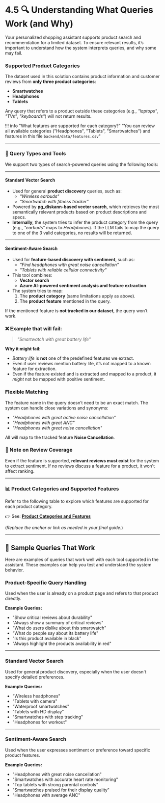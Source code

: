 # 4.5 🔍 Understanding What Queries Work (and Why)

Your personalized shopping assistant supports product search and recommendation for a limited dataset. To ensure relevant results, it’s important to understand how the system interprets queries, and why some may fail.

### Supported Product Categories

The dataset used in this solution contains product information and customer reviews from **only three product categories**:

- **Smartwatches**
- **Headphones**
- **Tablets**

Any query that refers to a product outside these categories (e.g., *"laptops"*, *"TVs"*, *"keyboards"*) will not return results.

!!! info "What features are supported for each category?"
    "You can review all available categories ("Headphones", "Tablets", "Smartwatches") and features in this file `backend/data/features.csv`"

---

### 🔎 Query Types and Tools

We support two types of search-powered queries using the following tools:

---

#### **Standard Vector Search**

- Used for general **product discovery** queries, such as:
    - *"Wireless earbuds"*
    - *"Smartwatch with fitness tracker"*
- Powered by **pg_diskann-based vector search**, which retrieves the most semantically relevant products based on product descriptions and specs.
- **Internally**, the system tries to infer the product category from the query (e.g., *"earbuds"* maps to *Headphones*). If the LLM fails to map the query to one of the 3 valid categories, no results will be returned.

---

#### **Sentiment-Aware Search**

- Used for **feature-based discovery with sentiment**, such as:
    - *"Find headphones with great noise cancellation"*
    - *"Tablets with reliable cellular connectivity"*
- This tool combines:
  - **Vector search**
  - **Azure AI-powered sentiment analysis and feature extraction**
- The system tries to map:
  1. The **product category** (same limitations apply as above).
  2. The **product feature** mentioned in the query.

If the mentioned feature is **not tracked in our dataset**, the query won’t work.

### ❌ Example that will fail:

> *"Smartwatch with great battery life"*

**Why it might fail**:
- *Battery life* is **not** one of the predefined features we extract.
- Even if user reviews mention battery life, it’s not mapped to a known feature for extraction.
- Even if the feature existed and is extracted and mapped to a product, it *might* not be mapped with positive sentiment.

### Flexible Matching

The feature name in the query doesn’t need to be an exact match. The system can handle close variations and synonyms:

- *"Headphones with great active noise cancellation"*
- *"Headphones with great ANC"*
- *"Headphones with great noise cancellation"*

All will map to the tracked feature **Noise Cancellation**. 

### 📌 Note on Review Coverage

Even if the feature is supported, **relevant reviews must exist** for the system to extract sentiment. If no reviews discuss a feature for a product, it won't affect ranking.

---

### 📊 Product Categories and Supported Features

Refer to the following table to explore which features are supported for each product category.

👉 See: **[Product Categories and Features](#)**

(*Replace the anchor or link as needed in your final guide.*)

---

## 🧪 Sample Queries That Work

Here are examples of queries that work well with each tool supported in the assistant. These examples can help you test and understand the system behavior.

### Product-Specific Query Handling

Used when the user is already on a product page and refers to that product directly.

**Example Queries:**

- "Show critical reviews about durability"
- "Always show a summary of critical reviews"
- "What do users dislike about this smartwatch"
- "What do people say about its battery life"
- "Is this product available in black"
- "Always highlight the products availability in red"

---

### Standard Vector Search

Used for general product discovery, especially when the user doesn't specify detailed preferences.

**Example Queries:**

- "Wireless headphones"
- "Tablets with camera"
- "Waterproof smartwatches"
- "Tablets with HD display"
- "Smartwatches with step tracking"
- "Headphones for workout"

---

### Sentiment-Aware Search

Used when the user expresses sentiment or preference toward specific product features.

**Example Queries:**

- "Headphones with great noise cancellation"
- "Smartwatches with accurate heart rate monitoring"
- "Top tablets with strong parental controls"
- "Smartwatches praised for their display quality"
- "Headphones with average ANC"

